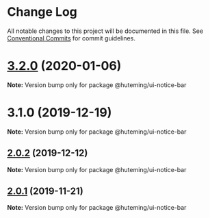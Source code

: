 # Change Log

All notable changes to this project will be documented in this file.
See [Conventional Commits](https://conventionalcommits.org) for commit guidelines.

# [3.2.0](https://github.com/huteming/huteming-ui/compare/v3.1.0...v3.2.0) (2020-01-06)

**Note:** Version bump only for package @huteming/ui-notice-bar





# 3.1.0 (2019-12-19)

**Note:** Version bump only for package @huteming/ui-notice-bar





## [2.0.2](https://github.com/huteming/huteming-ui/compare/@huteming/ui-notice-bar@2.0.1...@huteming/ui-notice-bar@2.0.2) (2019-12-12)

**Note:** Version bump only for package @huteming/ui-notice-bar





## [2.0.1](https://github.com/huteming/huteming-ui/compare/@huteming/ui-notice-bar@2.0.0...@huteming/ui-notice-bar@2.0.1) (2019-11-21)

**Note:** Version bump only for package @huteming/ui-notice-bar

